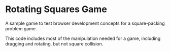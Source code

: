 # Rotating Squares Game
A sample game to test browser development concepts for a square-packing problem game.

This code includes most of the manipulation needed for a game, including dragging and rotating, but not square collision.

